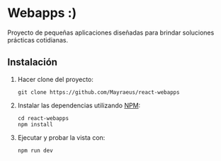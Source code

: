 # Webapps :)

Proyecto de pequeñas aplicaciones diseñadas para brindar soluciones prácticas cotidianas.

## Instalación

1. Hacer clone del proyecto:
    ```
    git clone https://github.com/Mayraeus/react-webapps 
    ```
1. Instalar las dependencias utilizando [NPM](https://www.npmjs.com/):
    ```
    cd react-webapps
    npm install
    ```
1. Ejecutar y probar la vista con:
    ```
    npm run dev
    ```
